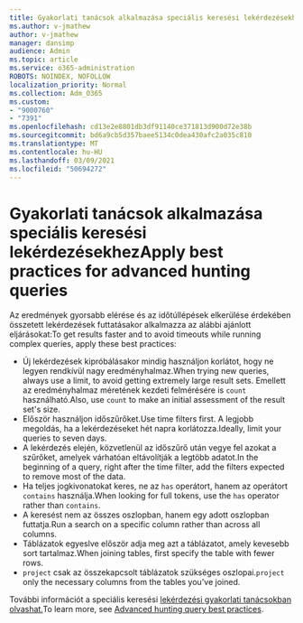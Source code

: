 ```yaml
---
title: Gyakorlati tanácsok alkalmazása speciális keresési lekérdezésekhez
ms.author: v-jmathew
author: v-jmathew
manager: dansimp
audience: Admin
ms.topic: article
ms.service: o365-administration
ROBOTS: NOINDEX, NOFOLLOW
localization_priority: Normal
ms.collection: Adm_O365
ms.custom:
- "9000760"
- "7391"
ms.openlocfilehash: cd13e2e8801db3df91140ce371813d900d72e38b
ms.sourcegitcommit: bd6a9cb5d357baee5134c0dea430afc2a035c810
ms.translationtype: MT
ms.contentlocale: hu-HU
ms.lasthandoff: 03/09/2021
ms.locfileid: "50694272"
---
```

# <a name="apply-best-practices-for-advanced-hunting-queries"></a><span data-ttu-id="b07e6-102">Gyakorlati tanácsok alkalmazása speciális keresési lekérdezésekhez</span><span class="sxs-lookup"><span data-stu-id="b07e6-102">Apply best practices for advanced hunting queries</span></span>

<span data-ttu-id="b07e6-103">Az eredmények gyorsabb elérése és az időtúllépések elkerülése érdekében összetett lekérdezések futtatásakor alkalmazza az alábbi ajánlott eljárásokat:</span><span class="sxs-lookup"><span data-stu-id="b07e6-103">To get results faster and to avoid timeouts while running complex queries, apply these best practices:</span></span>

- <span data-ttu-id="b07e6-104">Új lekérdezések kipróbálásakor mindig használjon korlátot, hogy ne legyen rendkívül nagy eredményhalmaz.</span><span class="sxs-lookup"><span data-stu-id="b07e6-104">When trying new queries, always use a limit, to avoid getting extremely large result sets.</span></span> <span data-ttu-id="b07e6-105">Emellett az eredményhalmaz méretének kezdeti felmérésére is `count` használható.</span><span class="sxs-lookup"><span data-stu-id="b07e6-105">Also, use `count` to make an initial assessment of the result set's size.</span></span>
- <span data-ttu-id="b07e6-106">Először használjon időszűrőket.</span><span class="sxs-lookup"><span data-stu-id="b07e6-106">Use time filters first.</span></span> <span data-ttu-id="b07e6-107">A legjobb megoldás, ha a lekérdezéseket hét napra korlátozza.</span><span class="sxs-lookup"><span data-stu-id="b07e6-107">Ideally, limit your queries to seven days.</span></span>
- <span data-ttu-id="b07e6-108">A lekérdezés elején, közvetlenül az időszűrő után vegye fel azokat a szűrőket, amelyek várhatóan eltávolítják a legtöbb adatot.</span><span class="sxs-lookup"><span data-stu-id="b07e6-108">In the beginning of a query, right after the time filter, add the filters expected to remove most of the data.</span></span>
- <span data-ttu-id="b07e6-109">Ha teljes jogkivonatokat keres, ne az `has` operátort, hanem az operátort `contains` használja.</span><span class="sxs-lookup"><span data-stu-id="b07e6-109">When looking for full tokens, use the `has` operator rather than `contains`.</span></span>
- <span data-ttu-id="b07e6-110">A keresést nem az összes oszlopban, hanem egy adott oszlopban futtatja.</span><span class="sxs-lookup"><span data-stu-id="b07e6-110">Run a search on a specific column rather than across all columns.</span></span>
- <span data-ttu-id="b07e6-111">Táblázatok egyeslve először adja meg azt a táblázatot, amely kevesebb sort tartalmaz.</span><span class="sxs-lookup"><span data-stu-id="b07e6-111">When joining tables, first specify the table with fewer rows.</span></span>
- <span data-ttu-id="b07e6-112">`project` csak az összekapcsolt táblázatok szükséges oszlopai.</span><span class="sxs-lookup"><span data-stu-id="b07e6-112">`project` only the necessary columns from the tables you've joined.</span></span>

<span data-ttu-id="b07e6-113">További információt a speciális keresési [lekérdezési gyakorlati tanácsokban olvashat.](https://go.microsoft.com/fwlink/?linkid=2144812)</span><span class="sxs-lookup"><span data-stu-id="b07e6-113">To learn more, see [Advanced hunting query best practices](https://go.microsoft.com/fwlink/?linkid=2144812).</span></span>
